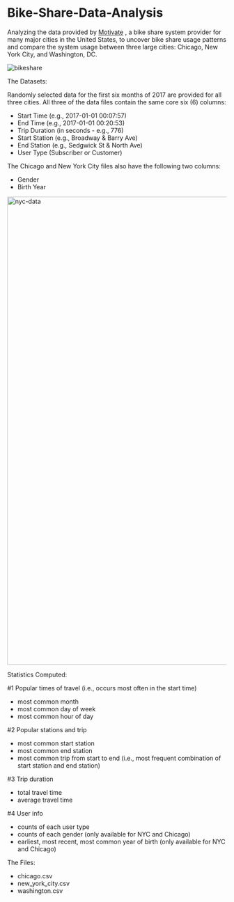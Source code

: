 # Bike-Share-Data-Analysis
Analyzing the data provided by  <a target="_blank" href="https://www.motivateco.com/">Motivate</a> , a bike share system provider for many major cities in the United States, to uncover bike share usage patterns and  compare the system usage between three large cities: Chicago, New York City, and Washington, DC.

![bikeshare](https://user-images.githubusercontent.com/100370599/155604995-8b07ad7a-b883-4d9a-a7e2-0a7fe91fd884.jpg)


The Datasets:

Randomly selected data for the first six months of 2017 are provided for all three cities. All three of the data files contain the same core six (6) columns: 
- Start Time (e.g., 2017-01-01 00:07:57) 
- End Time (e.g., 2017-01-01 00:20:53)
- Trip Duration (in seconds - e.g., 776)
- Start Station (e.g., Broadway & Barry Ave)
- End Station (e.g., Sedgwick St & North Ave)
- User Type (Subscriber or Customer)

The Chicago and New York City files also have the following two columns:
- Gender
- Birth Year
<img width="1076" alt="nyc-data" src="https://user-images.githubusercontent.com/100370599/155605702-8b33465d-6442-480a-990c-6e9b5fecac17.png">

Statistics Computed:

#1 Popular times of travel (i.e., occurs most often in the start time)
- most common month
- most common day of week
- most common hour of day

#2 Popular stations and trip
- most common start station
- most common end station
- most common trip from start to end (i.e., most frequent combination of start station and end station)

#3 Trip duration
- total travel time
- average travel time

#4 User info
- counts of each user type
- counts of each gender (only available for NYC and Chicago)
- earliest, most recent, most common year of birth (only available for NYC and Chicago)


The Files:

- chicago.csv
- new_york_city.csv
- washington.csv
